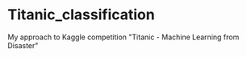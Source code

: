 # Titanic_classification
My approach to Kaggle competition "Titanic - Machine Learning from Disaster"
